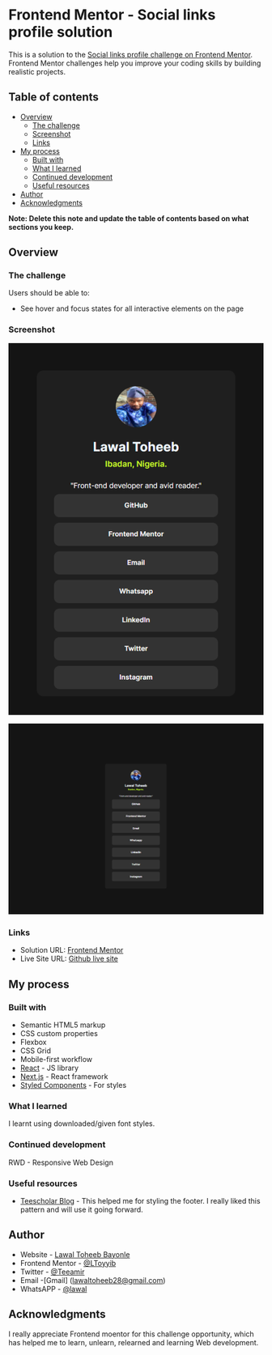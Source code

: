 # Frontend Mentor - Social links profile solution

This is a solution to the [Social links profile challenge on Frontend Mentor](https://www.frontendmentor.io/challenges/social-links-profile-UG32l9m6dQ). Frontend Mentor challenges help you improve your coding skills by building realistic projects. 

## Table of contents

- [Overview](#overview)
  - [The challenge](#the-challenge)
  - [Screenshot](#screenshot)
  - [Links](#links)
- [My process](#my-process)
  - [Built with](#built-with)
  - [What I learned](#what-i-learned)
  - [Continued development](#continued-development)
  - [Useful resources](#useful-resources)
- [Author](#author)
- [Acknowledgments](#acknowledgments)

**Note: Delete this note and update the table of contents based on what sections you keep.**

## Overview

### The challenge

Users should be able to:

- See hover and focus states for all interactive elements on the page

### Screenshot

![Mobile view](./assets/images/mobile%20view.png)

![Desktop view](./assets/images/Desktop%20view.png)


### Links

- Solution URL: [Frontend Mentor](https://your-solution-url.com)
- Live Site URL: [Github live site](https://ltoyyib.github.io/Social-links-profile/)

## My process

### Built with

- Semantic HTML5 markup
- CSS custom properties
- Flexbox
- CSS Grid
- Mobile-first workflow
- [React](https://reactjs.org/) - JS library
- [Next.js](https://nextjs.org/) - React framework
- [Styled Components](https://styled-components.com/) - For styles


### What I learned

I learnt using downloaded/given font styles.

### Continued development

RWD - Responsive Web Design

### Useful resources

- [Teescholar Blog](https://teescholar.blogspot.com/) - This helped me for styling the footer. I really liked this pattern and will use it going forward.

## Author

- Website - [Lawal Toheeb Bayonle](https://github.com/LToyyib)
- Frontend Mentor - [@LToyyib](https://www.frontendmentor.io/profile/LToyyib)
- Twitter - [@Teeamir](https://twitter.com/Teeamir)
- Email  -[Gmail] (lawaltoheeb28@gmail.com)
- WhatsAPP - [@lawal](https://wa.me/2347066138906)

## Acknowledgments

I really appreciate Frontend moentor for this challenge opportunity, which has helped me to learn, unlearn, relearned and learning Web development.
